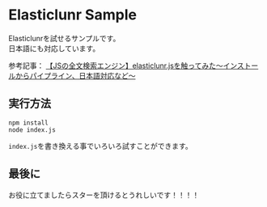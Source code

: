 # Elasticlunr Sample

Elasticlunrを試せるサンプルです。  
日本語にも対応しています。  

参考記事： [【JSの全文検索エンジン】elasticlunr.jsを触ってみた～インストールからパイプライン、日本語対応など～](https://qiita.com/t-kuni/items/410aac718e531c6aee17)

## 実行方法

```
npm install
node index.js
```

`index.js`を書き換える事でいろいろ試すことができます。

## 最後に

お役に立てましたらスターを頂けるとうれしいです！！！！
